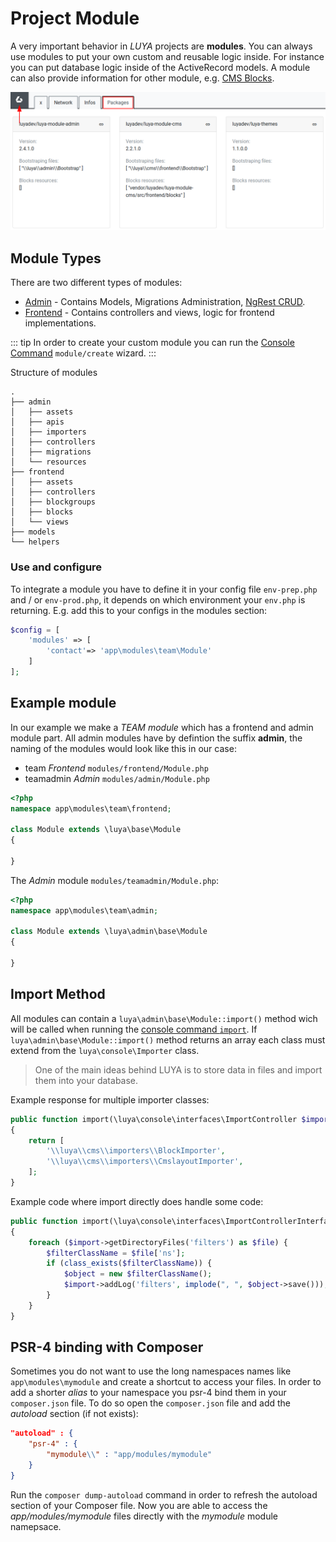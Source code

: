 # Project Module

A very important behavior in *LUYA* projects are **modules**. You can always use modules to put your own custom and reusable logic inside. 
For instance you can put database logic inside of the ActiveRecord models. A module can also provide information for other module, e.g.  [CMS Blocks](/guide/cms/blocks). 

![Installed Modules](../img/installed-packages.png "Installed Modules")

## Module Types

There are two different types of modules:

+ [Admin](/guide/admin/intro) - Contains Models, Migrations Administration, [NgRest CRUD](../ngrest/).
+ [Frontend](/guide/frontend/intro) - Contains controllers and views, logic for frontend implementations.

::: tip
In order to create your custom module you can run the [Console Command](/guide/app/console) `module/create` wizard.
:::

Structure of modules

```
.
├── admin
│   ├── assets
│   ├── apis
│   ├── importers
│   ├── controllers
│   ├── migrations
│   └── resources
├── frontend
│   ├── assets
│   ├── controllers
│   ├── blockgroups
│   ├── blocks
│   └── views
├── models
└── helpers
```

### Use and configure

To integrate a module you have to define it in your config file `env-prep.php` and / or `env-prod.php`, it depends on which environment your `env.php` is returning.
E.g. add this to your configs in the modules section:

```php
$config = [
    'modules' => [
        'contact'=> 'app\modules\team\Module'
    ]
];
``` 

## Example module

In our example we make a *TEAM module* which has a frontend and admin module part. All admin modules have by defintion the suffix **admin**, the naming of the modules would look like this in our case:

+ team *Frontend* `modules/frontend/Module.php`
+ teamadmin *Admin* `modules/admin/Module.php`


```php
<?php
namespace app\modules\team\frontend;

class Module extends \luya\base\Module
{

}
```

The *Admin* module `modules/teamadmin/Module.php`:

```php
<?php
namespace app\modules\team\admin;

class Module extends \luya\admin\base\Module
{

}
```


## Import Method

All modules can contain a `luya\admin\base\Module::import()` method wich will be called when running the [console command `import`](/guide/app/console). 
If `luya\admin\base\Module::import()` method returns an array each class must extend from the `luya\console\Importer` class.

> One of the main ideas behind LUYA is to store data in files and import them into your database.

Example response for multiple importer classes:

```php
public function import(\luya\console\interfaces\ImportController $import)
{
    return [
        '\\luya\\cms\\importers\\BlockImporter',
        '\\luya\\cms\\importers\\CmslayoutImporter',
    ];
}
```

Example code where import directly does handle some code:

```php
public function import(\luya\console\interfaces\ImportControllerInterface $import)
{
    foreach ($import->getDirectoryFiles('filters') as $file) {
        $filterClassName = $file['ns'];
        if (class_exists($filterClassName)) {
            $object = new $filterClassName();
            $import->addLog('filters', implode(", ", $object->save()));
        }
    }
}
```

## PSR-4 binding with Composer

Sometimes you do not want to use the long namespaces names like `app\modules\mymodule` and create a shortcut to access your files. In order to add a shorter *alias* to your namespace you psr-4 bind them in your `composer.json` file. 
To do so open the `composer.json` file and add the *autoload* section (if not exists):

```json
"autoload" : {
    "psr-4" : {
        "mymodule\\" : "app/modules/mymodule"
    }
}
```

Run the `composer dump-autoload` command in order to refresh the autoload section of your Composer file. Now you are able to access the *app/modules/mymodule* files directly with the *mymodule* module namepsace.